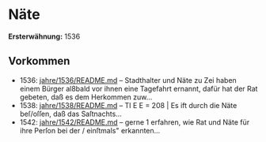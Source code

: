 # Näte

**Ersterwähnung:** 1536

## Vorkommen
- 1536: [jahre/1536/README.md](../jahre/1536/README.md) – Stadthalter und Näte zu Zei haben einem Bürger
al8bald vor ihnen eine Tagefahrt ernannt, dafür hat der
Rat gebeten, daß es dem Herkommen zuw...
- 1538: [jahre/1538/README.md](../jahre/1538/README.md) – TI
E E = 208
| Es ift durch die Näte beſ/oſſen, daß das Saſtnachts...
- 1542: [jahre/1542/README.md](../jahre/1542/README.md) – gerne
1 erfahren, wie Rat und Näte für ihre Perſon bei der
/ einſtmals" erkannten...
